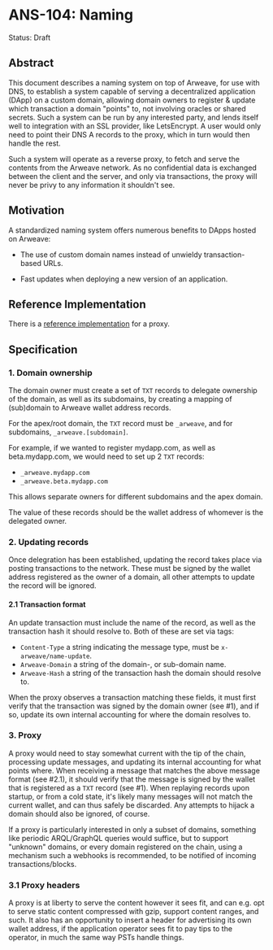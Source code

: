 # ANS-104: Naming

Status: Draft

## Abstract

This document describes a naming system on top of Arweave, for use with DNS, to establish a system capable of serving a decentralized application (DApp) on a custom domain, allowing domain owners to register & update which transaction a domain "points" to, not involving oracles or shared secrets. Such a system can be run by any interested party, and lends itself well to integration with an SSL provider, like LetsEncrypt. A user would only need to point their DNS A records to the proxy, which in turn would then handle the rest.

Such a system will operate as a reverse proxy, to fetch and serve the contents from the Arweave network. As no confidential data is exchanged between the client and the server, and only via transactions, the proxy will never be privy to any information it shouldn't see.

## Motivation

A standardized naming system offers numerous benefits to DApps hosted on Arweave:

- The use of custom domain names instead of unwieldy transaction-based URLs.

- Fast updates when deploying a new version of an application.

## Reference Implementation

There is a [reference implementation](https://github.com/ArweaveTeam/arweave-proxy) for a proxy.

## Specification

### 1. Domain ownership

The domain owner must create a set of `TXT` records to delegate ownership of the domain, as well as its subdomains, by creating a mapping of (sub)domain to Arweave wallet address records.

For the apex/root domain, the `TXT` record must be `_arweave`, and for subdomains, `_arweave.[subdomain]`.

For example, if we wanted to register mydapp.com, as well as beta.mydapp.com, we would need to set up 2 `TXT` records:

* `_arweave.mydapp.com`
* `_arweave.beta.mydapp.com`

This allows separate owners for different subdomains and the apex domain.

The value of these records should be the wallet address of whomever is the delegated owner.

### 2. Updating records

Once delegration has been established, updating the record takes place via posting transactions to the network. These must be signed by the wallet address registered as the owner of a domain, all other attempts to update the record will be ignored.

#### 2.1 Transaction format

An update transaction must include the name of the record, as well as the transaction hash it should resolve to. Both of these are set via tags:

- `Content-Type` a string indicating the message type, must be `x-arweave/name-update`.
- `Arweave-Domain` a string of the domain-, or sub-domain name.
- `Arweave-Hash` a string of the transaction hash the domain should resolve to.

When the proxy observes a transaction matching these fields, it must first verify that the transaction was signed by the domain owner (see #1), and if so, update its own internal accounting for where the domain resolves to.

### 3. Proxy

A proxy would need to stay somewhat current with the tip of the chain, processing update messages, and updating its internal accounting for what points where. When receiving a message that matches the above message format (see #2.1), it should verify that the message is signed by the wallet that is registered as a `TXT` record (see #1). When replaying records upon startup, or from a cold state, it's likely many messages will not match the current wallet, and can thus safely be discarded. Any attempts to hijack a domain should also be ignored, of course.

If a proxy is particularly interested in only a subset of domains, something like periodic ARQL/GraphQL queries would suffice, but to support "unknown" domains, or every domain registered on the chain, using a mechanism such a webhooks is recommended, to be notified of incoming transactions/blocks.

### 3.1 Proxy headers

A proxy is at liberty to serve the content however it sees fit, and can e.g. opt to serve static content compressed with gzip, support content ranges, and such. It also has an opportunity to insert a header for advertising its own wallet address, if the application operator sees fit to pay tips to the operator, in much the same way PSTs handle things.
